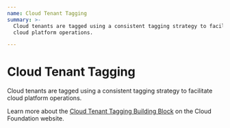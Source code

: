 ```yaml
---
name: Cloud Tenant Tagging
summary: >-
  Cloud tenants are tagged using a consistent tagging strategy to facilitate
  cloud platform operations.

---
```


# Cloud Tenant Tagging

Cloud tenants are tagged using a consistent tagging strategy to facilitate cloud platform operations.

Learn more about the [Cloud Tenant Tagging Building Block](https://cloudfoundation.org/maturity-model/security-and-compliance/cloud-tenant-tagging.html) on the Cloud Foundation website.
